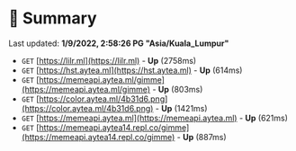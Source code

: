 # 📖 Summary
Last updated: **1/9/2022, 2:58:26 PG "Asia/Kuala_Lumpur"**

- `GET` [https://lilr.ml](https://lilr.ml) - **Up** (2758ms)
- `GET` [https://hst.aytea.ml](https://hst.aytea.ml) - **Up** (614ms)
- `GET` [https://memeapi.aytea.ml/gimme](https://memeapi.aytea.ml/gimme) - **Up** (803ms)
- `GET` [https://color.aytea.ml/4b31d6.png](https://color.aytea.ml/4b31d6.png) - **Up** (1421ms)
- `GET` [https://memeapi.aytea.ml](https://memeapi.aytea.ml) - **Up** (621ms)
- `GET` [https://memeapi.aytea14.repl.co/gimme](https://memeapi.aytea14.repl.co/gimme) - **Up** (887ms)
